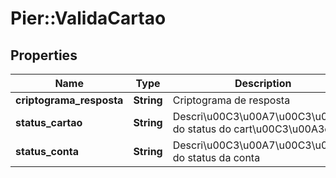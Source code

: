 # Pier::ValidaCartao

## Properties
Name | Type | Description | Notes
------------ | ------------- | ------------- | -------------
**criptograma_resposta** | **String** | Criptograma de resposta | [optional] 
**status_cartao** | **String** | Descri\u00C3\u00A7\u00C3\u00A3o do status do cart\u00C3\u00A3o | [optional] 
**status_conta** | **String** | Descri\u00C3\u00A7\u00C3\u00A3o do status da conta | [optional] 



